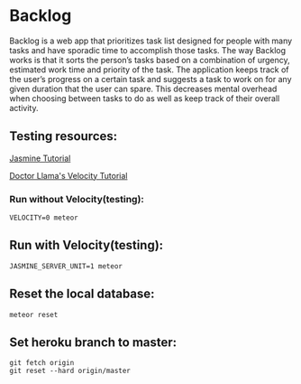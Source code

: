 # Backlog

Backlog is a web app that prioritizes task list designed for people with many
tasks and have sporadic time to accomplish those tasks. The way Backlog works
is that it sorts the person’s tasks based on a combination of urgency,
estimated work time and priority of the task. The application keeps track of
the user’s progress on a certain task and suggests a task to work on for any
given duration that the user can spare. This decreases mental overhead when
choosing between tasks to do as well as keep track of their overall activity.

## Testing resources:
[Jasmine Tutorial](http://jasmine.github.io/2.1/introduction.html)

[Doctor Llama's Velocity Tutorial](https://doctorllama.wordpress.com/2014/09/22/bullet-proof-internationalised-meteor-applications-with-velocity-unit-testing-integration-testing-and-jasmine/)

### Run without Velocity(testing): 

    VELOCITY=0 meteor

## Run with Velocity(testing):

    JASMINE_SERVER_UNIT=1 meteor

## Reset the local database: 

    meteor reset

## Set heroku branch to master: 
    git fetch origin
    git reset --hard origin/master

